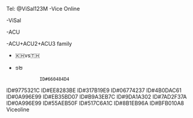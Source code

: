 Tel: @ViSal123M
-Vice Online
 
-ViSal

-ACU

-ACU+ACU2+ACU3 family

- 🇰🇭vs🇹🇭

- ១២

               ID#660484D4
ID#9775321C
ID#EE8283BE
ID#317B19E9
ID#06774237
ID#4B0DAC61
ID#0A996E99
ID#EB35BD07
ID#B9A3EB7C
ID#9DA1A302
ID#7AD2F37A
ID#0A996E99
ID#55AEB50F
ID#517C6A1C
ID#8B1EB96A
ID#BFB010A8
           Viceoline            
